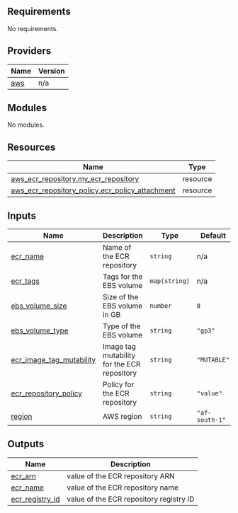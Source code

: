 ## Requirements

No requirements.

## Providers

| Name | Version |
|------|---------|
| <a name="provider_aws"></a> [aws](#provider\_aws) | n/a |

## Modules

No modules.

## Resources

| Name | Type |
|------|------|
| [aws_ecr_repository.my_ecr_repository](https://registry.terraform.io/providers/hashicorp/aws/latest/docs/resources/ecr_repository) | resource |
| [aws_ecr_repository_policy.ecr_policy_attachment](https://registry.terraform.io/providers/hashicorp/aws/latest/docs/resources/ecr_repository_policy) | resource |

## Inputs

| Name | Description | Type | Default | Required |
|------|-------------|------|---------|:--------:|
| <a name="input_ecr_name"></a> [ecr\_name](#input\_ecr\_name) | Name of the ECR repository | `string` | n/a | yes |
| <a name="input_ecr_tags"></a> [ecr\_tags](#input\_ecr\_tags) | Tags for the EBS volume | `map(string)` | n/a | yes |
| <a name="input_ebs_volume_size"></a> [ebs\_volume\_size](#input\_ebs\_volume\_size) | Size of the EBS volume in GB | `number` | `8` | no |
| <a name="input_ebs_volume_type"></a> [ebs\_volume\_type](#input\_ebs\_volume\_type) | Type of the EBS volume | `string` | `"gp3"` | no |
| <a name="input_ecr_image_tag_mutability"></a> [ecr\_image\_tag\_mutability](#input\_ecr\_image\_tag\_mutability) | Image tag mutability for the ECR repository | `string` | `"MUTABLE"` | no |
| <a name="input_ecr_repository_policy"></a> [ecr\_repository\_policy](#input\_ecr\_repository\_policy) | Policy for the ECR repository | `string` | `"value"` | no |
| <a name="input_region"></a> [region](#input\_region) | AWS region | `string` | `"af-south-1"` | no |

## Outputs

| Name | Description |
|------|-------------|
| <a name="output_ecr_arn"></a> [ecr\_arn](#output\_ecr\_arn) | value of the ECR repository ARN |
| <a name="output_ecr_name"></a> [ecr\_name](#output\_ecr\_name) | value of the ECR repository name |
| <a name="output_ecr_registry_id"></a> [ecr\_registry\_id](#output\_ecr\_registry\_id) | value of the ECR repository registry ID |
